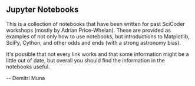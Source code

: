 ## Jupyter Notebooks

This is a collection of notebooks that have been written for past SciCoder workshops (mostly by Adrian Price-Whelan). These are provided as examples of not only how to use notebooks, but introductions to Matplotlib, SciPy, Cython, and other odds and ends (with a strong astronomy bias).

It's possible that not every link works and that some information might be a little out of date, but overall you should find the information in the notebooks useful.

 -- Demitri Muna

